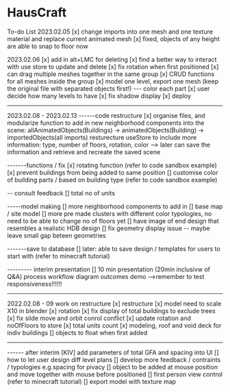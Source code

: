 # HausCraft

To-do List
2023.02.05
[x] change imports into one mesh and one texture material and replace current animated mesh
[x] fixed, objects of any height are able to snap to floor now

2023.02.06
[x] add in alt+LMC for deleting
[x] find a better way to interact with use store to update and delete
[x] fix rotation when first positioned
[x] can drag multiple meshes together in the same group
[x] CRUD functions for all meshes inside the group
[x] model one level, export one mesh (keep the original file with separated objects first!) --- color each part
[x] user decide how many levels to have
[x] fix shadow display
[x] deploy

---

2023.02.08 - 2023.02.13
------code restructure
[x] organise files, and modularize function to add in new neighborhood components into the scene:
allAnimatedObjects(Buildings) -> animatedObjects(Building) -> importedObjects(all imports)
resturecture useStore to include more information: type, number of floors, rotation, color --> later can save the information and retrieve and recreate the saved scene

-------functions / fix
[x] rotating function (refer to code sandbox example)
[x] prevent buildings from being added to same position
[] customise color of building parts / based on building type (refer to code sandbox example)

-- consult feedback
[] total no of units

-----model making
[] more neighborhood components to add in
[] base map / site model
[] more pre made clusters with different color typologies, no need to be able to change no of floors yet
[] have image of end design that resembles a realistic HDB design
[] fix geometry display issue -- maybe leave small gap beteen geometries

-------save to database
[] later: able to save design / templates for users to start with (refer to minecraft tutorial)

--------- interim presentation
[] 10 min presentation (20min inclusivw of Q&A)
process workflow diagram
outcomes
demo
-->remember to test responsiveness!!!!!!

---

2022.02.08 - 09 work on restructure
[x] restructure
[x] model need to scale X10 in blender
[x] rotation
[x] fix display of total buildings to exclude trees
[x] fix slide move and orbit conrol conflict
[x] update rotation and noOfFloors to store
[x] total units count
[x] modeling, roof and void deck for indiv buildings
[] objects to float when first added

---

------ after interim
[KIV] add parameters of total GFA and spacing into UI
[] how to let user design diff level plans
[] develop more feedback / contraints / typologies e.g.spacing for pivacy
[] object to be added at mouse position and move together with mouse before positioned
[] first person view control (refer to minecraft tutorial)
[] export model with texture map
